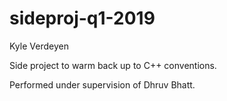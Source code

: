 # sideproj-q1-2019
Kyle Verdeyen

Side project to warm back up to C++ conventions.

Performed under supervision of Dhruv Bhatt.
